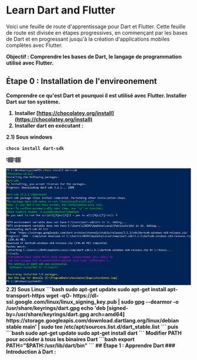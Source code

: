 # Learn Dart and Flutter
Voici une feuille de route d'apprentissage pour Dart et Flutter. Cette feuille de route est divisée en étapes progressives, en commençant par les bases de Dart et en progressant jusqu'à la création d'applications mobiles complètes avec Flutter.

<strong>Objectif :<strong> Comprendre les bases de Dart, le langage de programmation utilisé avec Flutter.

## Étape 0 : Installation de l'envireonement

Comprendre ce qu'est Dart et pourquoi il est utilisé avec Flutter.
Installer Dart sur ton système.

1. Installer [https://chocolatey.org/install](https://chocolatey.org/install)
2. Installer dart en exécutant : 

2.1) Sous windows 
```bash
choco install dart-sdk
```
👇🏽👇🏽 <br>

<img src="files/w_install_dart.png" alt="image install windows"/>
2.2) Sous Linux 
```bash
 sudo apt-get update
 sudo apt-get install apt-transport-https
 wget -qO- https://dl-ssl.google.com/linux/linux_signing_key.pub | sudo gpg --dearmor -o /usr/share/keyrings/dart.gpg
 echo 'deb [signed-by=/usr/share/keyrings/dart.gpg arch=amd64] https://storage.googleapis.com/download.dartlang.org/linux/debian stable main' | sudo tee /etc/apt/sources.list.d/dart_stable.list
```
puis 
```bash
 sudo apt-get update
 sudo apt-get install dart
```
Modifier PATH pour accéder à tous les binaires Dart
```bash
export PATH="$PATH:/usr/lib/dart/bin"
```
## Étape 1 : Apprendre Dart
### Introduction à Dart :
<!-- Syntaxe de base :
Apprendre les concepts de base : variables, types de données, opérateurs.
Utiliser les structures de contrôle : if, else, while, for.
Fonctions :

Définir et appeler des fonctions.
Comprendre les paramètres de fonction et les valeurs de retour.
Classes et objets :

Apprendre à créer des classes et des objets en Dart.
Comprendre l'encapsulation, l'héritage et la polymorphie.
Collections :

Utiliser des listes, des ensembles et des cartes.
Apprendre à itérer à travers les collections.
Gestion des erreurs :

Comprendre la gestion des erreurs et les exceptions en Dart.
Programmation asynchrone :

Apprendre à utiliser les futures et les streams pour la programmation asynchrone. -->

| Chap | Description |
| -------- | ----------- | 
| [0x00-hello_world](https://github.com/alban-okoby/learn-all-things-you-need/tree/main/dart/hello-world) | Say hello  |
.
